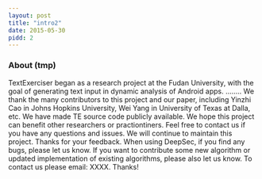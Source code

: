 ```yaml
---
layout: post
title: "intro2"
date: 2015-05-30
pidd: 2
---
```

### About (tmp)  
TextExerciser began as a research project at the Fudan University, with the goal of generating text input in dynamic analysis of Android apps. 
........
We thank the many contributors to this project and our paper, including Yinzhi Cao in Johns Hopkins University, Wei Yang in University of Texas at Dalla, etc.
We have made TE source code publicly available. We hope this project can benefit other researchers or practiontiners. Feel free to contact us if you have any questions and issues. We will continue to maintain this project. Thanks for your feedback.
When using DeepSec, if you find any bugs, please let us know. If you want to contribute some new algorithm or updated implementation of existing algorithms, please also let us know.
To contact us please email: XXXX. Thanks!